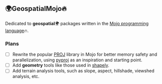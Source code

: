 ## 🌍GeospatialMojo🔥

Dedicated to **geospatial**🌍 packages written in the [Mojo programming language](https://docs.modular.com/mojo/)🔥.

### Plans
- [ ] Rewrite the popular [PROJ](https://proj.org/) library in Mojo for better memory safety and parallelization, using [pyproj](https://github.com/pyproj4/pyproj) as an inspiration and starting point.
- [ ] Add **geometry** tools like those used in [shapely](https://github.com/shapely/shapely).
- [ ] Add terrain analysis tools, such as slope, aspect, hillshade, viewshed analysis, etc.
<!--

**Here are some ideas to get you started:**

🙋‍♀️ A short introduction - what is your organization all about?
🌈 Contribution guidelines - how can the community get involved?
👩‍💻 Useful resources - where can the community find your docs? Is there anything else the community should know?
🍿 Fun facts - what does your team eat for breakfast?
🧙 Remember, you can do mighty things with the power of [Markdown](https://docs.github.com/github/writing-on-github/getting-started-with-writing-and-formatting-on-github/basic-writing-and-formatting-syntax)
-->
